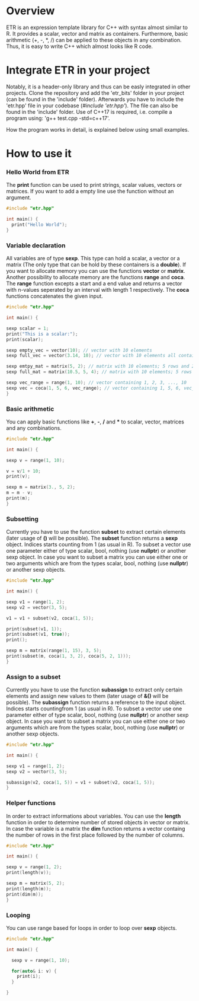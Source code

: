 # Overview 

ETR is an expression template library for C++ with syntax almost similar to R. It provides a scalar, vector and matrix as containers. Furthermore, basic arithmetic (+, -, \*, /) can be applied to these objects in any combination. Thus, it is easy to write C++ which almost looks like R code. 

# Integrate ETR in your project

Notably, it is a header-only library and thus can be easly integrated in other projects. Clone the repository and add the 'etr_bits' folder in your project (can be found in the 'include' folder). Afterwards you have to include the 'etr.hpp' file in your codebase (*#include 'etr.hpp'*). The file can also be found in the 'include' folder. Use of C++17 is required, i.e. compile a program using: 'g++ test.cpp -std=c++17'. 

How the program works in detail, is explained below using small examples. 

# How to use it

### Hello World from ETR

The **print** function can be used to print strings, scalar values, vectors or matrices. If you want to add a empty line use the function without an argument. 

```Cpp
#include "etr.hpp"

int main() {
  print("Hello World");
}
```

### Variable declaration

All variables are of type **sexp**. This type can hold a scalar, a vector or a matrix (The only type that can be hold by these containers is a **double**). If you want to allocate memory you can use the functions **vector** or **matrix**. Another possibility to allocate memory are the functions **range** and **coca**. The **range** function excepts a start and a end value and returns a vector with n-values seperated by an interval with length 1 respectively. The **coca** functions concatenates the given input. 

```Cpp
#include "etr.hpp"

int main() {

sexp scalar = 1;
print("This is a scalar:");
print(scalar);

sexp empty_vec = vector(10); // vector with 10 elements
sexp full_vec = vector(3.14, 10); // vector with 10 elements all contain 3.14

sexp emtpy_mat = matrix(5, 2); // matrix with 10 elements; 5 rows and 2 cols
sexp full_mat = matrix(10.5, 5, 4); // matrix with 10 elements; 5 rows and 4 cols all contain 10.5

sexp vec_range = range(1, 10); // vector containing 1, 2, 3, ..., 10
sexp vec = coca(1, 5, 6, vec_range); // vector containing 1, 5, 6, vec_range
}
```

### Basic arithmetic

You can apply basic functions like **+**, **-**, **/** and **\*** to scalar, vector, matrices and any combinations. 

```Cpp
#include "etr.hpp"

int main() {

sexp v = range(1, 10);

v = v/1 + 10;
print(v);

sexp m = matrix(3., 5, 2);
m = m - v;
print(m);
}
```

### Subsetting

Currently you have to use the function **subset** to extract certain elements (later usage of **()** will be possible). The **subset** function returns a **sexp** object. Indices starts counting from 1 (as usual in R). To subset a vector use one parameter either of type scalar, bool, nothing (use **nullptr**) or another sexp object. In case you want to subset a matrix you can use either one or two arguments which are from the types scalar, bool, nothing (use **nullptr**) or another sexp objects. 

```Cpp
#include "etr.hpp"

int main() {

sexp v1 = range(1, 2);
sexp v2 = vector(3, 5);

v1 = v1 + subset(v2, coca(1, 5));

print(subset(v1, 1));
print(subset(v1, true));
print();

sexp m = matrix(range(1, 15), 3, 5);
print(subset(m, coca(1, 3, 2), coca(5, 2, 1)));
}
```

### Assign to a subset

Currently you have to use the function **subassign** to extract only certain elements and assign new values to them (later usage of **&()** will be possible). The **subassign** function returns a reference to the input object. Indices starts countingfrom 1 (as usual in R). To subset a vector use one parameter either of type scalar, bool, nothing (use **nullptr**) or another sexp object. In case you want to subset a matrix you can use either one or two arguments which are from the types scalar, bool, nothing (use **nullptr**) or another sexp objects. 

```Cpp
#include "etr.hpp"

int main() {

sexp v1 = range(1, 2);
sexp v2 = vector(3, 5);

subassign(v2, coca(1, 5)) = v1 + subset(v2, coca(1, 5));
}
```

### Helper functions

In order to extract informations about variables. You can use the **length** function in order to determine number of stored objects in vector or matrix. In case the variable is a matrix the **dim** function returns a vector containg the number of rows in the first place followed by the number of columns. 

```Cpp
#include "etr.hpp"

int main() {

sexp v = range(1, 2);
print(length(v));

sexp m = matrix(5, 2);
print(length(m));
print(dim(m));
}
```


### Looping

You can use range based for loops in order to loop over **sexp** objects. 

```Cpp
#include "etr.hpp"

int main() {

  sexp v = range(1, 10);

  for(auto& i: v) {
    print(i);
  }

}

```


